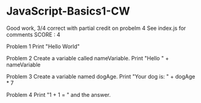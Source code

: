 # JavaScript-Basics1-CW

Good work, 3/4 correct with partial credit on probelm 4
See index.js for comments
SCORE : 4

Problem 1
Print "Hello World"

Problem 2
Create a variable called nameVariable.
Print "Hello " + nameVariable

Problem 3
Create a variable named dogAge.
Print "Your dog is: " + dogAge * 7

Problem 4
Print "1 + 1 = " and the answer.
